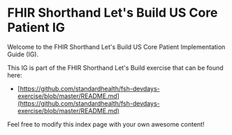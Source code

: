 # FHIR Shorthand Let's Build US Core Patient IG

Welcome to the FHIR Shorthand Let's Build US Core Patient Implementation Guide (IG).

This IG is part of the FHIR Shorthand Let's Build exercise that can be found here:

-  [https://github.com/standardhealth/fsh-devdays-exercise/blob/master/README.md](https://github.com/standardhealth/fsh-devdays-exercise/blob/master/README.md)

Feel free to modify this index page with your own awesome content!